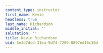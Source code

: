 ```yaml
---
content_type: instructor
first_name: Kevin
headless: true
last_name: Richardson
middle_initial: ''
salutation: ''
title: Kevin Richardson
uid: 5e3d7dcd-31ea-9d74-7209-0897ed16c30d
---
```

